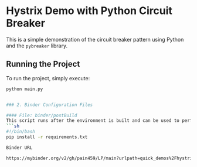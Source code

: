 # Hystrix Demo with Python Circuit Breaker

This is a simple demonstration of the circuit breaker pattern using Python and the `pybreaker` library.

## Running the Project

To run the project, simply execute:

```sh
python main.py


### 2. Binder Configuration Files

#### File: binder/postBuild
This script runs after the environment is built and can be used to perform additional setup.
```sh
#!/bin/bash
pip install -r requirements.txt

Binder URL

https://mybinder.org/v2/gh/pain459/LP/main?urlpath=quick_demos%2Fhystrix_demo_binder